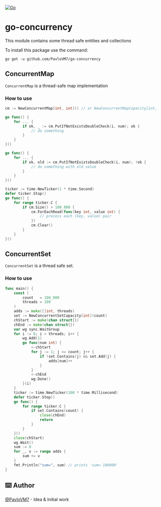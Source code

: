 [![Go](https://github.com/PavloVM7/go-concurrency/actions/workflows/go.yml/badge.svg)](https://github.com/PavloVM7/go-concurrency/actions/workflows/go.yml)
# go-concurrency

This module contains some thread safe entities and collections

To install this package use the command:

```
go get -u github.com/PavloVM7/go-concurrency
```

## ConcurrentMap

`ConcurrentMap` is a thread-safe map implementation

### How to use

``` go
cm := NewConcurrentMap[int, int]() // or NewConcurrentMapCapacity[int, int](128) with initial capacity 128

go func() {
    for ... {
        if ok, _ := cm.PutIfNotExistsDoubleCheck(i, num); ok {
            // do something
        }
    }
}()

go func() {
    for ... {
        if ok, old := cm.PutIfNotExistsDoubleCheck(i, num); !ok {
            // do something with old value
        }
    }
}()

ticker := time.NewTicker(1 * time.Second)
defer ticker.Stop()
go func() {
    for range ticker.C {
        if cm.Size() > 100_000 {
            cm.ForEachRead(func(key int, value int) { 
                // process each (key, value) pair 
            })
            cm.Clear()
        }
    }
}()
```

## ConcurrentSet

`ConcurrentSet` is a thread safe set.

### How to use

```go
func main() {
	const (
		count   = 100_000
		threads = 100
	)
	adds := make([]int, threads)
	set := NewConcurrentSetCapacity[int](count)
	chStart := make(chan struct{})
	chEnd := make(chan struct{})
	var wg sync.WaitGroup
	for i := 0; i < threads; i++ {
		wg.Add(1)
		go func(num int) {
			<-chStart
			for j := 1; j <= count; j++ {
				if !set.Contains(j) && set.Add(j) {
					adds[num]++
				}
			}
			<-chEnd
			wg.Done()
		}(i)
	}
	ticker := time.NewTicker(100 * time.Millisecond)
	defer ticker.Stop()
	go func() {
		for range ticker.C {
			if set.Contains(count) {
				close(chEnd)
				return
			}
		}
	}()
	close(chStart)
	wg.Wait()
	sum := 0
	for _, v := range adds {
		sum += v
	}
	fmt.Println("sum=", sum) // prints 'sum= 100000'
}
```

## ⌨️ Author
[@PavloVM7](https://github.com/PavloVM7) - Idea & Initial work
